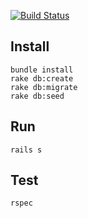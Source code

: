 [![Build Status](https://api.travis-ci.org/denispeplin/task_manager.png?branch=master)](http://travis-ci.org/denispeplin/task_manager)

## Install

```
bundle install
rake db:create
rake db:migrate
rake db:seed
```

## Run

```
rails s
```

## Test

```
rspec
```
